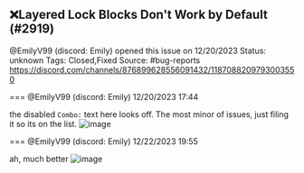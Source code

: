## ❌Layered Lock Blocks Don't Work by Default (#2919)
@EmilyV99 (discord: Emily) opened this issue on 12/20/2023
Status: unknown
Tags: Closed,Fixed
Source: #bug-reports https://discord.com/channels/876899628556091432/1187088209793003550


=== @EmilyV99 (discord: Emily) 12/20/2023 17:44

the disabled `Combo:` text here looks off. The most minor of issues, just filing it so its on the list.
![image](https://cdn.discordapp.com/attachments/1187088209793003550/1187088209990131763/image.png?ex=65e8ab8c&is=65d6368c&hm=ec875fcd51ef7820c1fcf7c2e6c7926b66e2cba24856a18bd2a2b2289ad450bb&)

=== @EmilyV99 (discord: Emily) 12/22/2023 19:55

ah, much better
![image](https://cdn.discordapp.com/attachments/1187088209793003550/1187845844226027682/image.png?ex=65eb6d26&is=65d8f826&hm=13892f2054143e83a82ba5226e902f21e40e39812c47037a741981fb95027caa&)
